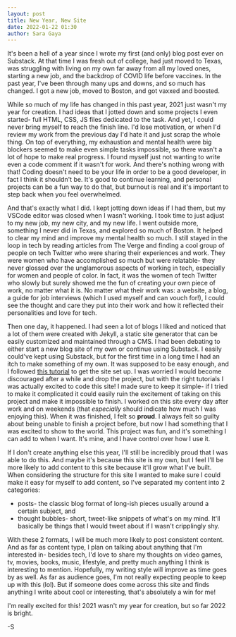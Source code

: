 ```yaml
---
layout: post
title: New Year, New Site
date: 2022-01-22 01:30
author: Sara Gaya
---
```


It's been a hell of a year since I wrote my first (and only) blog post ever on Substack. At that time I was fresh out of college, had just moved to Texas, was struggling with living on my own far away from all my loved ones, starting a new job, and the backdrop of COVID life before vaccines. In the past year, I've been through many ups and downs, and so much has changed. I got a new job, moved to Boston, and got vaxxed and boosted.

While so much of my life has changed in this past year, 2021 just wasn't my year for creation. I had ideas that I jotted down and some projects I even started- full HTML, CSS, JS files dedicated to the task. And yet, I could never bring myself to reach the finish line. I'd lose motivation, or when I'd review my work from the previous day I'd hate it and just scrap the whole thing. On top of everything, my exhaustion and mental health were big blockers seemed to make even simple tasks impossible, so there wasn't a lot of hope to make real progress. I found myself just not wanting to write even a code comment if it wasn't for work. And there's nothing wrong with that! Coding doesn't need to be your life in order to be a good developer, in fact I think it shouldn't be. It's good to continue learning, and personal projects can be a fun way to do that, but burnout is real and it's important to step back when you feel overwhelmed.

And that's exactly what I did. I kept jotting down ideas if I had them, but my VSCode editor was closed when I wasn't working. I took time to just adjust to my new job, my new city, and my new life. I went outside more, something I never did in Texas, and explored so much of Boston. It helped to clear my mind and improve my mental health so much. I still stayed in the loop in tech by reading articles from The Verge and finding a cool group of people on tech Twitter who were sharing their experiences and work. They were women who have accomplished so much but were relatable- they never glossed over the unglamorous aspects of working in tech, especially for women and people of color. In fact, it was the women of tech Twitter who slowly but surely showed me the fun of creating your own piece of work, no matter what it is. No matter what their work was: a website, a blog, a guide for job interviews (which I used myself and can vouch for!), I could see the thought and care they put into their work and how it reflected their personalities and love for tech.

Then one day, it happened. I had seen a lot of blogs I liked and noticed that a lot of them were created with Jekyll, a static site generator that can be easily customized and maintained through a CMS. I had been debating to either start a new blog site of my own or continue using Substack. I easily could've kept using Substack, but for the first time in a long time I had an itch to make something of my own. It was supposed to be easy enough, and I followed [this tutorial](https://jekyllrb.com/docs/step-by-step/01-setup/) to get the site set up. I was worried I would become discouraged after a while and drop the project, but with the right tutorials I was actually excited to code this site! I made sure to keep it simple- if I tried to make it complicated it could easily ruin the excitement of taking on this project and make it impossible to finish. I worked on this site every day after work and on weekends (that _especially_ should indicate how much I was enjoying this). When it was finished, I felt so **proud**. I always felt so guilty about being unable to finish a project before, but now I had something that I was excited to show to the world. This project was fun, and it's something I can add to when I want. It's mine, and I have control over how I use it.

If I don't create anything else this year, I'll still be incredibly proud that I was able to do this. And maybe it's because this site is my own, but I feel I'll be more likely to add content to this site because it'll grow what I've built. When considering the structure for this site I wanted to make sure I could make it easy for myself to add content, so I've separated my content into 2 categories:

- posts- the classic blog format of long-ish pieces usually around a certain subject, and
- thought bubbles- short, tweet-like snippets of what's on my mind. It'll basically be things that I would tweet about if I wasn't cripplingly shy.

With these 2 formats, I will be much more likely to post consistent content. And as far as content type, I plan on talking about anything that I'm interested in- besides tech, I'd love to share my thoughts on video games, tv, movies, books, music, lifestyle, and pretty much anything I think is interesting to mention. Hopefully, my writing style will improve as time goes by as well. As far as audience goes, I'm not really expecting people to keep up with this (lol). But if someone does come across this site and finds anything I write about cool or interesting, that's absolutely a win for me!

I'm really excited for this! 2021 wasn't my year for creation, but so far 2022 is bright.

-S
